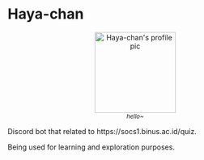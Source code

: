 # Haya-chan
<p align="center">
  <img height="160px" src="https://cdn.discordapp.com/avatars/1039453204531916840/e856c7c8f497375e21a135f7de2f678c.webp?size=512" alt="Haya-chan's profile pic"/>
  <br>
  <a><i><sup>hello~</sup></i></a>
</p>
Discord bot that related to https://socs1.binus.ac.id/quiz. 

Being used for learning and exploration purposes.

